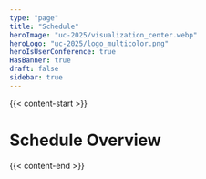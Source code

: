 ```yaml
---
type: "page"
title: "Schedule"
heroImage: "uc-2025/visualization_center.webp"
heroLogo: "uc-2025/logo_multicolor.png"
heroIsUserConference: true
HasBanner: true
draft: false
sidebar: true
---
```


{{< content-start >}}

# Schedule Overview

{{< content-end >}}
